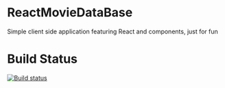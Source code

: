 # ReactMovieDataBase
Simple client side application featuring React and components, just for fun

# Build Status
[![Build status](https://dev.azure.com/kartoncodes/ReactMovieDatabase/_apis/build/status/ReactMovieDatabase-CI)](https://dev.azure.com/kartoncodes/ReactMovieDatabase/_build/latest?definitionId=5)

